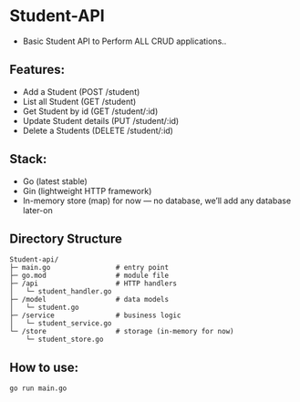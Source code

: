 # Student-API

- Basic Student API to Perform ALL CRUD applications..


## Features:
- Add a Student                 (POST   /student)
- List all Student              (GET    /student)
- Get Student by id             (GET    /student/:id)
- Update Student details        (PUT    /student/:id)
- Delete a Students             (DELETE /student/:id)

## Stack:
- Go (latest stable)
- Gin (lightweight HTTP framework)
- In-memory store (map) for now — no database, we’ll add any database later-on


## Directory Structure

```plain
Student-api/
├─ main.go                # entry point
├─ go.mod                 # module file
├─ /api                   # HTTP handlers
│   └─ student_handler.go
├─ /model                 # data models
│   └─ student.go
├─ /service               # business logic
│   └─ student_service.go
└─ /store                 # storage (in-memory for now)
    └─ student_store.go
```

## How to use:

```sh
go run main.go
```